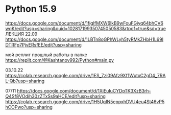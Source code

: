 # Python 15.9
https://docs.google.com/document/d/1figIfMXW6lkB9wFouFGiyq64bhCV6wqK/edit?usp=sharing&ouid=102817199350745050583&rtpof=true&sd=true
ЛЕКЦИЯ 22.09
https://docs.google.com/document/d/1LBTn8oGPhWLyh5tyRMkZHbH1L69IDTRFp7PjvERsfEE/edit?usp=sharing

мой реплит 
прошлый работы в папке 
https://replit.com/@Kashtanov992/Python#main.py

03.10.22
https://colab.research.google.com/drive/1ES_7zi09Afz9Xf1WutxC2gD4_7RAL-Qb?usp=sharing


07/11
https://docs.google.com/document/d/1XiEuIuCYDpTK3XzB3rh-Q4Sf8VOdih30zZTxSs9aHCE/edit?usp=sharing
https://colab.research.google.com/drive/1H5UqIN5eppxhDVU4eu4St46vP5hCOPwo?usp=sharing

